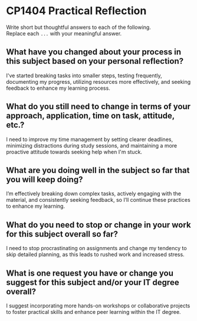 # CP1404 Practical Reflection

Write short but thoughtful answers to each of the following.  
Replace each `...` with your meaningful answer.

## What have you changed about your process in this subject based on your personal reflection?

I've started breaking tasks into smaller steps, testing frequently, documenting my progress, utilizing resources more effectively, and seeking feedback to enhance my learning process.

## What do you still need to change in terms of your approach, application, time on task, attitude, etc.?

I need to improve my time management by setting clearer deadlines, minimizing distractions during study sessions, and maintaining a more proactive attitude towards seeking help when I'm stuck.

## What are you doing well in the subject so far that you will keep doing?

I’m effectively breaking down complex tasks, actively engaging with the material, and consistently seeking feedback, so I’ll continue these practices to enhance my learning.

## What do you need to stop or change in your work for this subject overall so far?

I need to stop procrastinating on assignments and change my tendency to skip detailed planning, as this leads to rushed work and increased stress.

## What is one request you have or change you suggest for this subject and/or your IT degree overall?

I suggest incorporating more hands-on workshops or collaborative projects to foster practical skills and enhance peer learning within the IT degree.
